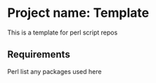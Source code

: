Project name: Template
======================

This is a template for perl script repos

Requirements
------------
Perl
list any packages used here
